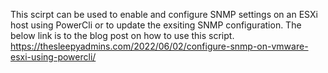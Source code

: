 This scirpt can be used to enable and configure SNMP settings on an ESXi host using PowerCli or to update the exsiting SNMP configuration. 
The below link is to the blog post on how to use this script. 
https://thesleepyadmins.com/2022/06/02/configure-snmp-on-vmware-esxi-using-powercli/
